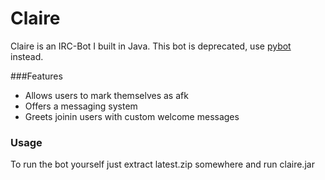 Claire
======

Claire is an IRC-Bot I built in Java. This bot is deprecated, use [pybot](https://github.com/froozen/pybot) instead.

###Features
- Allows users to mark themselves as afk
- Offers a messaging system
- Greets joinin users with custom welcome messages

### Usage
To run the bot yourself just extract latest.zip somewhere and run claire.jar
